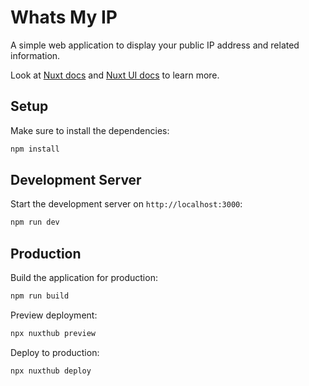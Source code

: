 # Whats My IP

A simple web application to display your public IP address and related information.

Look at [Nuxt docs](https://nuxt.com/docs/getting-started/introduction) and [Nuxt UI docs](https://ui3.nuxt.dev) to learn more.

## Setup

Make sure to install the dependencies:

```bash
npm install
```

## Development Server

Start the development server on `http://localhost:3000`:

```bash
npm run dev
```

## Production

Build the application for production:

```bash
npm run build
```

Preview deployment:

```bash
npx nuxthub preview
```

Deploy to production:

```bash
npx nuxthub deploy
```
